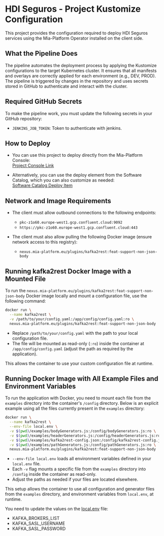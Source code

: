 # HDI Seguros - Project Kustomize Configuration

This project provides the configuration required to deploy HDI Seguros services using the Mia-Platform Operator installed on the client side.

## What the Pipeline Does

The pipeline automates the deployment process by applying the Kustomize configurations to the target Kubernetes cluster. It ensures that all manifests and overlays are correctly applied for each environment (e.g., DEV, PROD). The pipeline is triggered by changes in the repository and uses secrets stored in GitHub to authenticate and interact with the cluster.

## Required GitHub Secrets

To make the pipeline work, you must update the following secrets in your GitHub repository:

- `JENKINS_JOB_TOKEN`: Token to authenticate with jenkins.

## How to Deploy

- You can use this project to deploy directly from the Mia-Platform Console:  
  [Project Console Link](https://console.cloud.mia-platform.eu/projects/68555d8048e364cdce509d68/homepage)

- Alternatively, you can use the deploy element from the Software Catalog, which you can also customize as needed:  
  [Software Catalog Deploy Item](https://console.cloud.mia-platform.eu/tenants/7898bbc0-aded-4fd1-8c5d-775cbf39427c/software-catalog/urn%3A7898bbc0-aded-4fd1-8c5d-775cbf39427c%3Amktp%3Adeploy-item)

## Network and Image Requirements

- The client must allow outbound connections to the following endpoints:
  - `pkc-z1o60.europe-west1.gcp.confluent.cloud:9092`
  - `https://pkc-z1o60.europe-west1.gcp.confluent.cloud:443`

- The client must also allow pulling the following Docker image (ensure network access to this registry):
  - `nexus.mia-platform.eu/plugins/kafka2rest:feat-support-non-json-body`

## Running kafka2rest Docker Image with a Mounted File

To run the `nexus.mia-platform.eu/plugins/kafka2rest:feat-support-non-json-body` Docker image locally and mount a configuration file, use the following command:

```sh
docker run \
  --name kafka2rest \
  -v /path/to/your/config.yaml:/app/config/config.yaml:ro \
  nexus.mia-platform.eu/plugins/kafka2rest:feat-support-non-json-body
```

- Replace `/path/to/your/config.yaml` with the path to your local configuration file.
- The file will be mounted as read-only (`:ro`) inside the container at `/app/config/config.yaml` (adjust the path as required by the application).

This allows the container to use your custom configuration file at runtime.

## Running Docker Image with All Example Files and Environment Variables

To run the application with Docker, you need to mount each file from the `examples` directory into the container's `/config` directory. Below is an explicit example using all the files currently present in the `examples` directory:

```sh
docker run \
  --name kafka2rest \
  --env-file local.env \
  -v $(pwd)/examples/bodyGenerators.js:/config/bodyGenerators.js:ro \
  -v $(pwd)/examples/headerGenerators.js:/config/headerGenerators.js:ro \
  -v $(pwd)/examples/kafka2rest-config.json:/config/kafka2rest-config.json:ro \
  -v $(pwd)/examples/pathGenerators.js:/config/pathGenerators.js:ro \
  nexus.mia-platform.eu/plugins/kafka2rest:feat-support-non-json-body
```

- `--env-file local.env` loads all environment variables defined in your `local.env` file.
- Each `-v` flag mounts a specific file from the `examples` directory into `/config` inside the container as read-only.
- Adjust the paths as needed if your files are located elsewhere.

This setup allows the container to use all configuration and generator files from the `examples` directory, and environment variables from `local.env`, at runtime.

You need to update the values on the [local.env](./examples/local.env) file:
- KAFKA_BROKERS_LIST
- KAFKA_SASL_USERNAME
- KAFKA_SASL_PASSWORD



